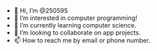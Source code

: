 - 👋 Hi, I’m @250595
- 👀 I’m interested in computer programming!
- 🌱 I’m currently learning computer science.
- 💞️ I’m looking to collaborate on app projects.
- 📫 How to reach me by email or phone number.

<!---
250595/250595 is a ✨ special ✨ repository because its `README.md` (this file) appears on your GitHub profile.
You can click the Preview link to take a look at your changes.
--->
